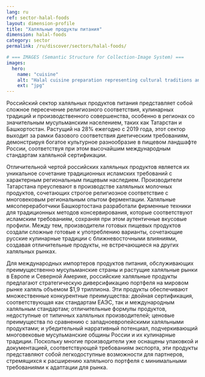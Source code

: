 ```yaml
---
lang: ru
ref: sector-halal-foods
layout: dimension-profile
title: "Халяльные продукты питания"
dimension: halal-foods
category: sector
permalink: /ru/discover/sectors/halal-foods/

# === IMAGES (Semantic Structure for Collection-Image System) ===
images:
  hero:
    name: "cuisine"
    alt: "Halal cuisine preparation representing cultural traditions and religious compliance"
    ext: "jpg"
---
```


Российский сектор халяльных продуктов питания представляет собой сложное пересечение религиозного соответствия, кулинарных традиций и производственного совершенства, особенно в регионах со значительным мусульманским населением, таких как Татарстан и Башкортостан. Растущий на 28% ежегодно с 2019 года, этот сектор выходит за рамки базового соответствия диетическим требованиям, демонстрируя богатое культурное разнообразие в пищевом ландшафте России, соответствуя при этом высочайшим международным стандартам халяльной сертификации.

Отличительной чертой российских халяльных продуктов является их уникальное сочетание традиционных исламских требований с характерным региональным пищевым наследием. Производители Татарстана преуспевают в производстве халяльных молочных продуктов, сочетающих строгое религиозное соответствие с многовековым региональным опытом ферментации. Халяльные мясопереработчики Башкортостана разработали фирменные техники для традиционных методов консервирования, которые соответствуют исламским требованиям, сохраняя при этом аутентичные вкусовые профили. Между тем, производители готовых пищевых продуктов создали сложные готовые к употреблению варианты, сочетающие русские кулинарные традиции с ближневосточными влияниями, создавая отличительные продукты, не встречающиеся на других халяльных рынках.

Для международных импортеров продуктов питания, обслуживающих преимущественно мусульманские страны и растущие халяльные рынки в Европе и Северной Америке, российские халяльные продукты предлагают стратегическую диверсификацию портфеля на мировом рынке халяль объемом $1,9 триллиона. Эти продукты обеспечивают множественные конкурентные преимущества: двойная сертификация, соответствующая как стандартам ЕАЭС, так и международным халяльным стандартам; отличительные формулы продуктов, недоступные от типичных халяльных производителей; ценовые преимущества по сравнению с западноевропейскими халяльными продуктами; и убедительный нарративный потенциал, подчеркивающий многовековые мусульманские общины России и их кулинарные традиции. Поскольку многие производители уже оснащены упаковкой и документацией, соответствующей требованиям экспорта, эти продукты представляют собой легкодоступные возможности для партнеров, стремящихся к расширению халяльного портфеля с минимальными требованиями к адаптации для рынка.
